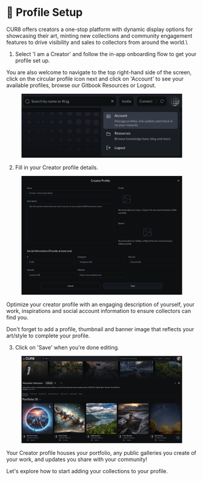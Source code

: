 # 🎨 Profile Setup

CUR8 offers creators a one-stop platform with dynamic display options for showcasing their art, minting new collections and community engagement features to drive visibility and sales to collectors from around the world.\


1. Select 'I am a Creator' and follow the in-app onboarding flow to get your profile set up.

You are also welcome to navigate to the top right-hand side of the screen, click on the circular profile icon next and click on 'Account' to see your available profiles, browse our Gitbook Resources or Logout.

<figure><img src="../.gitbook/assets/Screenshot 2025-01-03 at 07.47.41.png" alt=""><figcaption></figcaption></figure>

2. Fill in your Creator profile details.

<figure><img src="../.gitbook/assets/Screenshot 2024-12-04 at 08.02.51.png" alt=""><figcaption></figcaption></figure>

Optimize your creator profile with an engaging description of yourself, your work, inspirations and social account information to ensure collectors can find you.

Don't forget to add a profile, thumbnail and banner image that reflects your art/style to complete your profile.

3. Click on 'Save' when you're done editing.

<figure><img src="../.gitbook/assets/Screenshot 2025-01-03 at 12.36.41.png" alt=""><figcaption></figcaption></figure>

Your Creator profile houses your portfolio, any public galleries you create of your work, and updates you share with your community!&#x20;

Let's explore how to start adding your collections to your profile.
